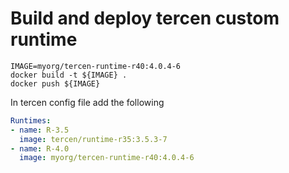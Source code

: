 # Build and deploy tercen custom runtime

```shell
IMAGE=myorg/tercen-runtime-r40:4.0.4-6
docker build -t ${IMAGE} .
docker push ${IMAGE}
```

In tercen config file add the following
```yaml
Runtimes:
- name: R-3.5
  image: tercen/runtime-r35:3.5.3-7
- name: R-4.0
  image: myorg/tercen-runtime-r40:4.0.4-6
```